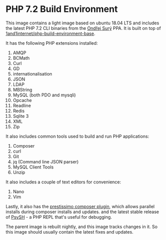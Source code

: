 # PHP 7.2 Build Environment

This image contains a light image based on ubuntu 18.04 LTS and includes the latest PHP 7.2 CLI binaries from the [Ondřej Surý](https://launchpad.net/~ondrej/+archive/ubuntu/php) PPA. It is built on top of [1and1internet/php-build-environment-base](https://cloud.docker.com/u/1and1internet/repository/docker/1and1internet/php-build-environment-base).

It has the following PHP extensions installed:

1. AMQP
1. BCMath
1. Curl
1. GD
1. internationalisation
1. JSON
1. LDAP
1. MBString
1. MySQL (both PDO and mysqli)
1. Opcache
1. Readline
1. Redis
1. Sqlite 3
1. XML
1. Zip

It also includes common tools used to build and run PHP applications:

1. Composer
1. curl
1. Git
1. jq (Command line JSON parser)
1. MySQL Client Tools
1. Unzip

It also includes a couple of text editors for convenience:

1. Nano
1. Vim

Lastly, it also has the [prestissimo composer plugin](https://github.com/hirak/prestissimo), which allows parallel installs during composer installs and updates. and the latest stable release of [PsySH](https://psysh.org/) - a PHP REPL that's useful for debugging.

The parent image is rebuilt nightly, and this image tracks changes in it. So this image should usually contain the latest fixes and updates.
